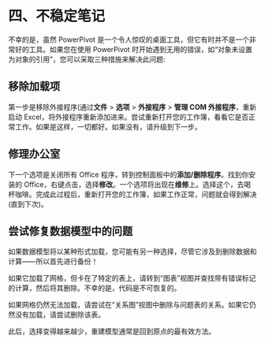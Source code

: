 # 四、不稳定笔记

不幸的是，虽然 PowerPivot 是一个令人惊叹的桌面工具，但它有时并不是一个非常好的工具。如果您在使用 PowerPivot 时开始遇到无用的错误，如“对象未设置为对象的引用”，您可以采取三种措施来解决此问题:

## 移除加载项

第一步是移除外接程序(通过**文件** > **选项** > **外接程序** > **管理 COM 外接程序**，重新启动 Excel，将外接程序重新添加进来。尝试重新打开您的工作簿，看看它是否正常工作。如果是这样，一切都好。如果没有，请升级到下一步。

## 修理办公室

下一个选项是关闭所有 Office 程序，转到控制面板中的**添加/删除程序**。找到你安装的 Office，右键点击，选择**修改**。一个选项将出现在**维修**上。选择这个，去喝杯咖啡。完成此过程后，重新打开您的工作簿，如果工作正常，问题就会得到解决(直到下次)。

## 尝试修复数据模型中的问题

如果数据模型将以某种形式加载，您可能有另一种选择，尽管它涉及到删除数据和计算——所以首先进行备份！

如果它加载了网格，但卡在了特定的表上，请转到“图表”视图并查找带有错误标记的计算，然后将其删除。不幸的是，代码是不可恢复的。

如果网格仍然无法加载，请尝试在“关系图”视图中删除与问题表的关系。如果它仍然没有加载，请尝试删除该表。

此后，选择变得越来越少，重建模型通常是回到原点的最有效方法。